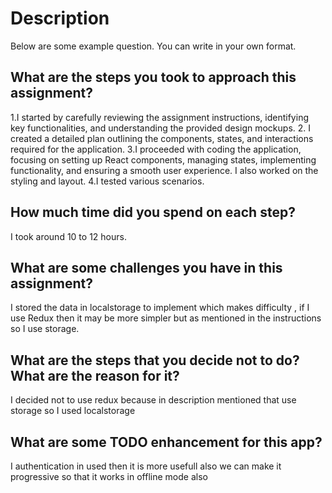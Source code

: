 # Description
Below are some example question. You can write in your own format.

## What are the steps you took to approach this assignment?
1.I started by carefully reviewing the assignment instructions, identifying key functionalities, and understanding the provided design mockups.
2. I created a detailed plan outlining the components, states, and interactions required for the application.
3.I proceeded with coding the application, focusing on setting up React components, managing states, implementing functionality, and ensuring a smooth user experience. I also worked on the styling and layout.
4.I tested various scenarios.

## How much time did you spend on each step?
I took around 10 to 12 hours.

## What are some challenges you have in this assignment?
I stored the data in localstorage to implement which makes difficulty , if I use Redux then it may be more simpler but as mentioned in the instructions so I use storage.

## What are the steps that you decide not to do? What are the reason for it?
I decided not to use redux because in description mentioned that use storage so I used localstorage

## What are some TODO enhancement for this app?
I authentication in used then it is more usefull also we can make it progressive so that it works in offline mode also
